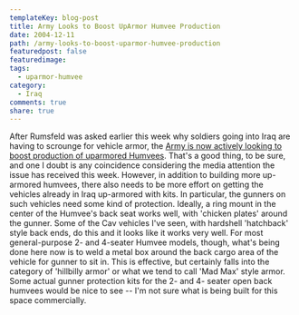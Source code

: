 ```yaml
---
templateKey: blog-post
title: Army Looks to Boost UpArmor Humvee Production
date: 2004-12-11
path: /army-looks-to-boost-uparmor-humvee-production
featuredpost: false
featuredimage:
tags:
  - uparmor-humvee
category:
  - Iraq
comments: true
share: true
---
```


After Rumsfeld was asked earlier this week why soldiers going into Iraq are having to scrounge for vehicle armor, the [Army is now actively looking to boost production of uparmored Humvees](http://story.news.yahoo.com/news?tmpl=story2&u=/nm/20041210/ts_nm/iraq_usa_armor_dc). That's a good thing, to be sure, and one I doubt is any coincidence considering the media attention the issue has received this week. However, in addition to building more up-armored humvees, there also needs to be more effort on getting the vehicles already in Iraq up-armored with kits. In particular, the gunners on such vehicles need some kind of protection. Ideally, a ring mount in the center of the Humvee's back seat works well, with 'chicken plates' around the gunner. Some of the Cav vehicles I've seen, with hardshell 'hatchback' style back ends, do this and it looks like it works very well. For most general-purpose 2- and 4-seater Humvee models, though, what's being done here now is to weld a metal box around the back cargo area of the vehicle for gunner to sit in. This is effective, but certainly falls into the category of 'hillbilly armor' or what we tend to call 'Mad Max' style armor. Some actual gunner protection kits for the 2- and 4- seater open back humvees would be nice to see -- I'm not sure what is being built for this space commercially.
